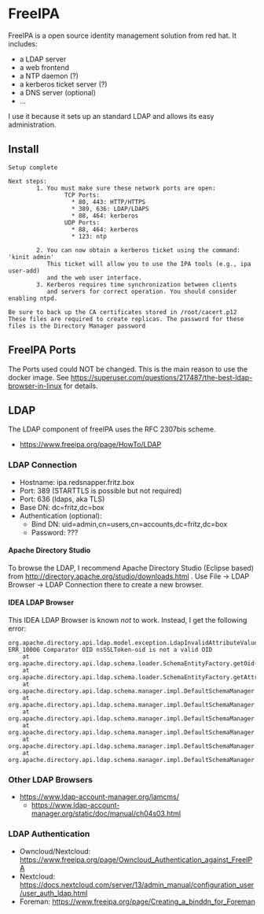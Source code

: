 # FreeIPA

FreeIPA is a open source identity management solution from red hat. It includes:

* a LDAP server
* a web frontend
* a NTP daemon (?)
* a kerberos ticket server (?)
* a DNS server (optional)
* ...

I use it because it sets up an standard LDAP and allows its easy administration.

## Install

```
Setup complete

Next steps:
        1. You must make sure these network ports are open:
                TCP Ports:
                  * 80, 443: HTTP/HTTPS
                  * 389, 636: LDAP/LDAPS
                  * 88, 464: kerberos
                UDP Ports:
                  * 88, 464: kerberos
                  * 123: ntp

        2. You can now obtain a kerberos ticket using the command: 'kinit admin'
           This ticket will allow you to use the IPA tools (e.g., ipa user-add)
           and the web user interface.
        3. Kerberos requires time synchronization between clients
           and servers for correct operation. You should consider enabling ntpd.

Be sure to back up the CA certificates stored in /root/cacert.p12
These files are required to create replicas. The password for these
files is the Directory Manager password
```

## FreeIPA Ports

The Ports used could NOT be changed. This is the main reason to use the docker 
image. See https://superuser.com/questions/217487/the-best-ldap-browser-in-linux 
for details.

## LDAP

The LDAP component of freeIPA uses the RFC 2307bis scheme.

* https://www.freeipa.org/page/HowTo/LDAP

### LDAP Connection

* Hostname: ipa.redsnapper.fritz.box
* Port: 389 (STARTTLS is possible but not required)
* Port: 636 (ldaps, aka TLS)
* Base DN: dc=fritz,dc=box
* Authentication (optional):
  + Bind DN: uid=admin,cn=users,cn=accounts,dc=fritz,dc=box
  + Password: ???

#### Apache Directory Studio

To browse the LDAP, I recommend Apache Directory Studio (Eclipse based) from
http://directory.apache.org/studio/downloads.html . Use File -> LDAP Browser
-> LDAP Connection there to create a new browser.

#### IDEA LDAP Browser 

This IDEA LDAP Browser is known _not_ to work. Instead, I get the following 
error:

```
org.apache.directory.api.ldap.model.exception.LdapInvalidAttributeValueException: ERR_10006 Comparator OID nsSSLToken-oid is not a valid OID 
	at org.apache.directory.api.ldap.schema.loader.SchemaEntityFactory.getOid(SchemaEntityFactory.java:132)
	at org.apache.directory.api.ldap.schema.loader.SchemaEntityFactory.getAttributeType(SchemaEntityFactory.java:1003)
	at org.apache.directory.api.ldap.schema.manager.impl.DefaultSchemaManager.addAttributeTypes(DefaultSchemaManager.java:861)
	at org.apache.directory.api.ldap.schema.manager.impl.DefaultSchemaManager.addSchemaObjects(DefaultSchemaManager.java:307)
	at org.apache.directory.api.ldap.schema.manager.impl.DefaultSchemaManager.load(DefaultSchemaManager.java:811)
	at org.apache.directory.api.ldap.schema.manager.impl.DefaultSchemaManager.loadDepsFirst(DefaultSchemaManager.java:1297)
	at org.apache.directory.api.ldap.schema.manager.impl.DefaultSchemaManager.loadWithDeps(DefaultSchemaManager.java:1215)
	at org.apache.directory.api.ldap.schema.manager.impl.DefaultSchemaManager.loadAllEnabled(DefaultSchemaManager.java:1096)
```

### Other LDAP Browsers

* https://www.ldap-account-manager.org/lamcms/
  + https://www.ldap-account-manager.org/static/doc/manual/ch04s03.html

### LDAP Authentication

* Owncloud/Nextcloud: https://www.freeipa.org/page/Owncloud_Authentication_against_FreeIPA
* Nextcloud: https://docs.nextcloud.com/server/13/admin_manual/configuration_user/user_auth_ldap.html
* Foreman: https://www.freeipa.org/page/Creating_a_binddn_for_Foreman

